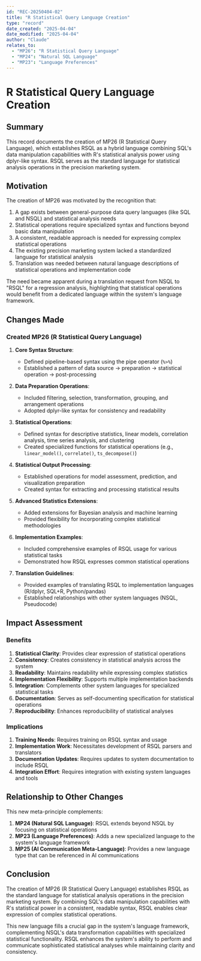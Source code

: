```yaml
---
id: "REC-20250404-02"
title: "R Statistical Query Language Creation"
type: "record"
date_created: "2025-04-04"
date_modified: "2025-04-04"
author: "Claude"
relates_to:
  - "MP26": "R Statistical Query Language"
  - "MP24": "Natural SQL Language"
  - "MP23": "Language Preferences"
---
```


# R Statistical Query Language Creation

## Summary

This record documents the creation of MP26 (R Statistical Query Language), which establishes RSQL as a hybrid language combining SQL's data manipulation capabilities with R's statistical analysis power using dplyr-like syntax. RSQL serves as the standard language for statistical analysis operations in the precision marketing system.

## Motivation

The creation of MP26 was motivated by the recognition that:

1. A gap exists between general-purpose data query languages (like SQL and NSQL) and statistical analysis needs
2. Statistical operations require specialized syntax and functions beyond basic data manipulation
3. A consistent, readable approach is needed for expressing complex statistical operations
4. The existing precision marketing system lacked a standardized language for statistical analysis
5. Translation was needed between natural language descriptions of statistical operations and implementation code

The need became apparent during a translation request from NSQL to "RSQL" for a regression analysis, highlighting that statistical operations would benefit from a dedicated language within the system's language framework.

## Changes Made

### Created MP26 (R Statistical Query Language)

1. **Core Syntax Structure**:
   - Defined pipeline-based syntax using the pipe operator (`%>%`)
   - Established a pattern of data source → preparation → statistical operation → post-processing

2. **Data Preparation Operations**:
   - Included filtering, selection, transformation, grouping, and arrangement operations
   - Adopted dplyr-like syntax for consistency and readability

3. **Statistical Operations**:
   - Defined syntax for descriptive statistics, linear models, correlation analysis, time series analysis, and clustering
   - Created specialized functions for statistical operations (e.g., `linear_model()`, `correlate()`, `ts_decompose()`)

4. **Statistical Output Processing**:
   - Established operations for model assessment, prediction, and visualization preparation
   - Created syntax for extracting and processing statistical results

5. **Advanced Statistics Extensions**:
   - Added extensions for Bayesian analysis and machine learning
   - Provided flexibility for incorporating complex statistical methodologies

6. **Implementation Examples**:
   - Included comprehensive examples of RSQL usage for various statistical tasks
   - Demonstrated how RSQL expresses common statistical operations

7. **Translation Guidelines**:
   - Provided examples of translating RSQL to implementation languages (R/dplyr, SQL+R, Python/pandas)
   - Established relationships with other system languages (NSQL, Pseudocode)

## Impact Assessment

### Benefits

1. **Statistical Clarity**: Provides clear expression of statistical operations
2. **Consistency**: Creates consistency in statistical analysis across the system
3. **Readability**: Maintains readability while expressing complex statistics
4. **Implementation Flexibility**: Supports multiple implementation backends
5. **Integration**: Complements other system languages for specialized statistical tasks
6. **Documentation**: Serves as self-documenting specification for statistical operations
7. **Reproducibility**: Enhances reproducibility of statistical analyses

### Implications

1. **Training Needs**: Requires training on RSQL syntax and usage
2. **Implementation Work**: Necessitates development of RSQL parsers and translators
3. **Documentation Updates**: Requires updates to system documentation to include RSQL
4. **Integration Effort**: Requires integration with existing system languages and tools

## Relationship to Other Changes

This new meta-principle complements:

1. **MP24 (Natural SQL Language)**: RSQL extends beyond NSQL by focusing on statistical operations
2. **MP23 (Language Preferences)**: Adds a new specialized language to the system's language framework
3. **MP25 (AI Communication Meta-Language)**: Provides a new language type that can be referenced in AI communications

## Conclusion

The creation of MP26 (R Statistical Query Language) establishes RSQL as the standard language for statistical analysis operations in the precision marketing system. By combining SQL's data manipulation capabilities with R's statistical power in a consistent, readable syntax, RSQL enables clear expression of complex statistical operations.

This new language fills a crucial gap in the system's language framework, complementing NSQL's data transformation capabilities with specialized statistical functionality. RSQL enhances the system's ability to perform and communicate sophisticated statistical analyses while maintaining clarity and consistency.
